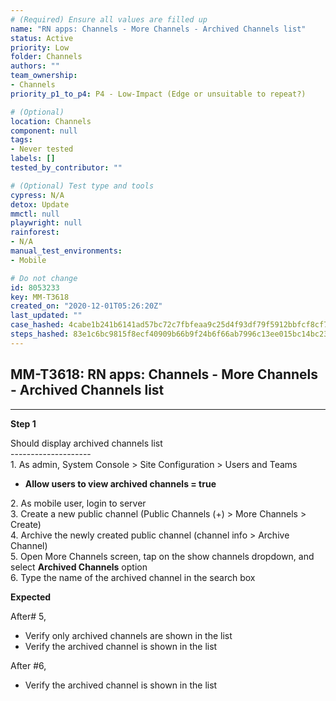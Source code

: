 ```yaml
---
# (Required) Ensure all values are filled up
name: "RN apps: Channels - More Channels - Archived Channels list"
status: Active
priority: Low
folder: Channels
authors: ""
team_ownership: 
- Channels
priority_p1_to_p4: P4 - Low-Impact (Edge or unsuitable to repeat?)

# (Optional)
location: Channels
component: null
tags:
- Never tested
labels: []
tested_by_contributor: ""

# (Optional) Test type and tools
cypress: N/A
detox: Update
mmctl: null
playwright: null
rainforest: 
- N/A
manual_test_environments:
- Mobile

# Do not change
id: 8053233
key: MM-T3618
created_on: "2020-12-01T05:26:20Z"
last_updated: ""
case_hashed: 4cabe1b241b6141ad57bc72c7fbfeaa9c25d4f93df79f5912bbfcf8cf7a62f2f3c21a0fe7ff777483364f9667a69d805
steps_hashed: 83e1c6bc9815f8ecf40909b66b9f24b6f66ab7996c13ee015bc14bc232437e84e6baaa1b22438c45e39eda5ba2112c0d
---
```


<!-- (Auto-generated) Based on frontmatter's "key" and "name" -->

## MM-T3618: RN apps: Channels - More Channels - Archived Channels list

---

**Step 1**

Should display archived channels list\
\--------------------\
1\. As admin, System Console > Site Configuration > Users and Teams

- **Allow users to view archived channels = true**

2\. As mobile user, login to server\
3\. Create a new public channel (Public Channels (+) > More Channels > Create)\
4\. Archive the newly created public channel (channel info > Archive Channel)\
5\. Open More Channels screen, tap on the show channels dropdown, and select **Archived Channels** option\
6\. Type the name of the archived channel in the search box

**Expected**

After# 5,

- Verify only archived channels are shown in the list
- Verify the archived channel is shown in the list

After #6,

- Verify the archived channel is shown in the list
